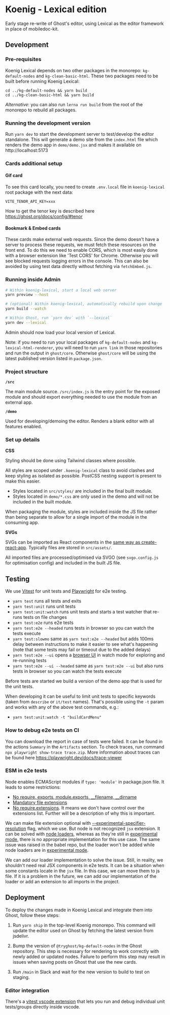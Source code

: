 # Koenig - Lexical edition

Early stage re-write of Ghost's editor, using Lexical as the editor framework in place of mobiledoc-kit.

## Development

### Pre-requisites

Koenig Lexical depends on two other packages in the monorepo: `kg-default-nodes` and `kg-clean-basic-html`. These two packages need to be built before running Koenig Lexical:

```
cd ../kg-default-nodes && yarn build
cd ../kg-clean-basic-html && yarn build
```

_Alternative_: you can also run `lerna run build` from the root of the monorepo to rebuild all packages.


### Running the development version

Run `yarn dev` to start the development server to test/develop the editor standalone. This will generate a demo site from the `index.html` file which renders the demo app in `demo/demo.jsx` and makes it available on http://localhost:5173

### Cards additional setup

#### Gif card

To see this card locally, you need to create `.env.local` file in `koenig-lexical` root package with the next data:
```
VITE_TENOR_API_KEY=xxx
```

How to get the tenor key is described here https://ghost.org/docs/config/#tenor

#### Bookmark & Embed cards

These cards make external web requests. Since the demo doesn't have a server to process these requests, we must fetch these resources on the front end. To do this we need to enable CORS, which is most easily done with a browser extension like 'Test CORS' for Chrome. Otherwise you will see blocked requests logging errors in the console. This can also be avoided by using test data directly without fetching via `fetchEmbed.js`.

### Running inside Admin

```bash
# Within koenig-lexical, start a local web server
yarn preview --host

# (optional) Within koenig-lexical, automatically rebuild upon change
yarn build --watch

# Within Ghost, run `yarn dev` with `--lexical`
yarn dev --lexical
```

Admin should now load your local version of Lexical.

Note: if you need to run your local packages of `kg-default-nodes` and `kg-lexical-html-renderer`, you will need to run `yarn link` in those repositories and run the output in `ghost/core`. Otherwise `ghost/core` will be using the latest published version listed in `package.json`.

### Project structure

**`/src`**

The main module source. `/src/index.js` is the entry point for the exposed module and should export everything needed to use the module from an external app.

**`/demo`**

Used for developing/demoing the editor. Renders a blank editor with all features enabled.

### Set up details

**CSS**

Styling should be done using Tailwind classes where possible.

All styles are scoped under `.koenig-lexical` class to avoid clashes and keep styling as isolated as possible. PostCSS nesting support is present to make this easier.

- Styles located in `src/styles/` are included in the final built module.
- Styles located in `demo/*.css` are only used in the demo and will not be included in the built module.

When packaging the module, styles are included inside the JS file rather than being separate to allow for a single import of the module in the consuming app.

**SVGs**

SVGs can be imported as React components in the [same way as create-react-app](https://create-react-app.dev/docs/adding-images-fonts-and-files/#adding-svgs). Typically files are stored in `src/assets/`.

All imported files are processed/optimised via SVGO (see `svgo.config.js` for optimisation config) and included in the built JS file.

## Testing

We use [Vitest](https://vitest.dev) for unit tests and [Playwright](https://playwright.dev) for e2e testing.

- `yarn test` runs all tests and exits
- `yarn test:unit` runs unit tests
- `yarn test:unit:watch` runs unit tests and starts a test watcher that re-runs tests on file changes
- `yarn test:e2e` runs e2e tests
- `yarn test:e2e --headed` runs tests in browser so you can watch the tests execute
- `yarn test:slowmo` same as `yarn test:e2e --headed` but adds 100ms delay between instructions to make it easier to see what's happening (note that some tests may fail or timeout due to the added delays)
- `yarn test:e2e --ui` opens a [browser UI](https://playwright.dev/docs/test-ui-mode) in watch mode for exploring and re-running tests
- `yarn test:e2e --ui --headed` same as `yarn test:e2e --ui` but also runs tests in browser so you can watch the tests execute

Before tests are started we build a version of the demo app that is used for the unit tests.

When developing it can be useful to limit unit tests to specific keywords (taken from `describe` or `it/test` names). That's possible using the `-t` param and works with any of the above test commands, e.g.:

- `yarn test:unit:watch -t "buildCardMenu"`

### How to debug e2e tests on CI

You can download the report in case of tests were failed. It can be found in the actions `Summary` in the `Artifacts` section.
To check traces, run command `npx playwright show-trace trace.zip`.
More information about traces can be found here https://playwright.dev/docs/trace-viewer

### ESM in e2e tests

Node enables ECMAScript modules if `type: 'module'` in package.json file. It leads to some restrictions:
- [No require, exports, module.exports, __filename, __dirname](https://github.com/GrosSacASac/node/blob/master/doc/api/esm.md#no-require-exports-moduleexports-__filename-__dirname)
- [Mandatory file extensions](https://github.com/GrosSacASac/node/blob/master/doc/api/esm.md#mandatory-file-extensions)
- [No require.extensions](https://github.com/GrosSacASac/node/blob/master/doc/api/esm.md#no-requireextensions). It means we don't have control over the extensions list. Further will be a description of why this is important.

We can make file extension optional with [--experimental-specifier-resolution](https://nodejs.org/api/cli.html#--experimental-specifier-resolutionmode)
flag, which we use. But node is not recognized `jsx` extension. 
It can be solved with [node loaders](https://github.com/nodejs/loaders-test/tree/main/commonjs-extension-resolution-loader), whereas 
as they're still in [experimental mode](https://nodejs.org/api/esm.html#esm_experimental_loaders), there is no appropriate 
implementation for this use case.
The same issue was raised in the babel repo, but the loader won't be added while node loaders are 
in [experimental mode](https://github.com/babel/babel/issues/11934).  

We can add our loader implementation to solve the issue. Still, in reality, we shouldn't need real 
JSX components in e2e tests. It can be a situation when some constants locate in the `jsx` file. In this case, 
we can move them to js file. If it is a problem in the future, we can add our implementation of the loader or 
add an extension to all imports in the project.

## Deployment

To deploy the changes made in Koenig Lexical and integrate them into Ghost, follow these steps:

1. Run `yarn ship` in the top-level Koenig monorepo. This command will update the editor used on Ghost by fetching the latest version from jsdelivr.

2. Bump the version of `@tryghost/kg-default-nodes` in the Ghost repository. This step is necessary for rendering to work correctly with newly added or updated nodes. Failure to perform this step may result in issues when saving posts on Ghost that use the new cards.

3. Run `/main` in Slack and wait for the new version to build to test on staging.

### Editor integration

There's a [vitest vscode extension](https://marketplace.visualstudio.com/items?itemName=ZixuanChen.vitest-explorer) that 
lets you run and debug individual unit tests/groups directly inside vscode.

